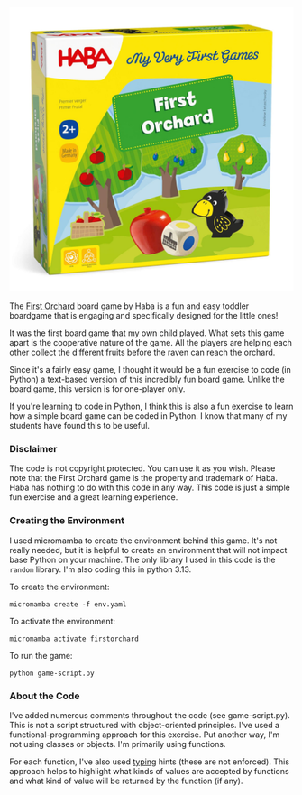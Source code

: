 ![](img/first-orchard-box-art.jpg)

The [First Orchard](https://www.habausa.com/products/my-very-first-games-first-orchard) board game by Haba is a fun and easy toddler boardgame that is engaging and specifically designed for the little ones!

It was the first board game that my own child played. What sets this game apart is the cooperative nature of the game. All the players are helping each other collect the different fruits before the raven can reach the orchard.

Since it's a fairly easy game, I thought it would be a fun exercise to code (in Python) a text-based version of this incredibly fun board game. Unlike the board game, this version is for one-player only.

If you're learning to code in Python, I think this is also a fun exercise to learn how a simple board game can be coded in Python. I know that many of my students have found this to be useful.

### Disclaimer

The code is not copyright protected. You can use it as you wish. Please note that the First Orchard game is the property and trademark of Haba. Haba has nothing to do with this code in any way. This code is just a simple fun exercise and a great learning experience.

### Creating the Environment
I used micromamba to create the environment behind this game. It's not really needed, but it is helpful to create an environment that will not impact base Python on your machine. The only library I used in this code is the `random` library. I'm also coding this in python 3.13.

To create the environment:

```shell
micromamba create -f env.yaml
```

To activate the environment:

```shell
micromamba activate firstorchard
```

To run the game:

```shell
python game-script.py
```

### About the Code

I've added numerous comments throughout the code (see game-script.py). This is not a script structured with object-oriented principles. I've used a functional-programming approach for this exercise. Put another way, I'm not using classes or objects. I'm primarily using functions.

For each function, I've also used [typing](https://docs.python.org/3/library/typing.html) hints (these are not enforced). This approach helps to highlight what kinds of values are accepted by functions and what kind of value will be returned by the function (if any). 